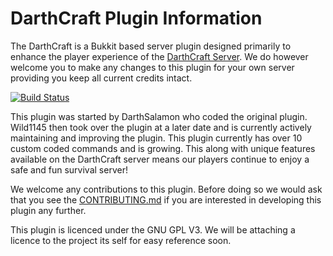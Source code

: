 # DarthCraft Plugin Information #

The DarthCraft is a Bukkit based server plugin designed primarily to enhance the player experience of the [DarthCraft Server](http://www.darthcraft.net). We do however welcome you to make any changes to this plugin for your own server providing you keep all current credits intact. 

[![Build Status](https://travis-ci.org/DarthCraft/DarthCraft.svg?branch=master)](https://travis-ci.org/DarthCraft/DarthCraft)

This plugin was started by DarthSalamon who coded the original plugin. Wild1145 then took over the plugin at a later date and is currently actively maintaining and improving the plugin. This plugin currently has over 10 custom coded commands and is growing. This along with unique features available on the DarthCraft server means our players continue to enjoy a safe and fun survival server! 

We welcome any contributions to this plugin. Before doing so we would ask that you see the [CONTRIBUTING.md](CONTRIBUTING.md) if you are interested in developing this plugin any further.

This plugin is licenced under the GNU GPL V3. We will be attaching a licence to the project its self for easy reference soon.


